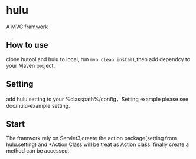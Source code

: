 hulu
====

A MVC framwork

## How to use ##
clone hutool and hulu to local, run `mvn clean install`,then add dependcy to your Maven project.

## Setting ##
add hulu.setting to your %classpath%/config，Setting example please see doc/hulu-example.setting.

## Start ##
The framwork rely on Servlet3,create the action package(setting from hulu.setting) and *Action Class will be treat as Action class.
finally create a method can be accessed.
